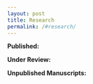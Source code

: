 ```yaml
---
layout: post
title: Research
permalink: /#research/
---
```


**Published:** 

**Under Review:** 

**Unpublished Manuscripts:** 
